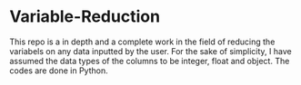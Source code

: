 # Variable-Reduction
This repo is a in depth and a complete work in the field of reducing the variabels on any data inputted by the user. For the sake of simplicity, I have assumed the data types of the columns to be integer, float and object. The codes are done in Python.
